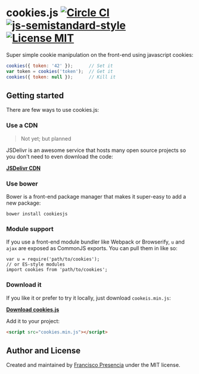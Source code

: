 # cookies.js [![Circle CI](https://circleci.com/gh/franciscop/cookies.js/tree/master.svg?style=shield)](https://circleci.com/gh/franciscop/cookies.js/tree/master) [![js-semistandard-style](https://img.shields.io/badge/code%20style-semistandard-brightgreen.svg)](https://github.com/Flet/semistandard) [![License MIT](https://img.shields.io/badge/license-MIT-blue.svg)](https://github.com/umbrellajs/umbrella/blob/master/LICENSE)

Super simple cookie manipulation on the front-end using javascript cookies:

```js
cookies({ token: '42' });      // Set it
var token = cookies('token');  // Get it
cookies({ token: null });      // Kill it
```



## Getting started

There are few ways to use cookies.js:


### Use a CDN

> Not yet; but planned

JSDelivr is an awesome service that hosts many open source projects so you don't need to even download the code:

[**JSDelivr CDN**](http://www.jsdelivr.com/projects/cookies)



### Use bower

Bower is a front-end package manager that makes it super-easy to add a new package:

```
bower install cookiesjs
```

### Module support

If you use a front-end module bundler like Webpack or Browserify, `u` and `ajax` are exposed as CommonJS exports. You can pull them in like so:

```
var u = require('path/to/cookies');
// or ES-style modules
import cookies from 'path/to/cookies';
```

### Download it

If you like it or prefer to try it locally, just download `cookeis.min.js`:

[**Download cookies.js**](https://raw.githubusercontent.com/franciscop/cookies.js/master/cookies.min.js)

Add it to your project:

```html
<script src="cookies.min.js"></script>
```



## Author and License

Created and maintained by [Francisco Presencia](https://github.com/franciscop) under the MIT license.
